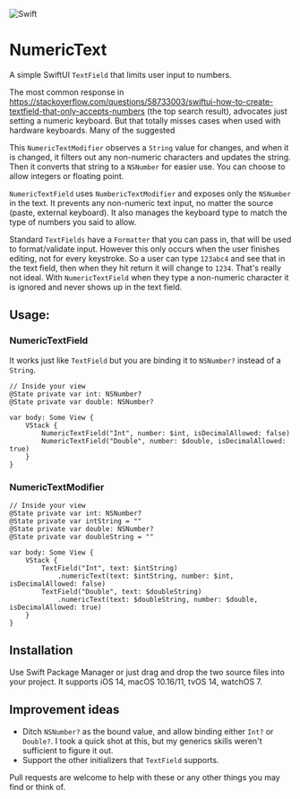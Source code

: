 ![Swift](https://github.com/amayers/NumericText/workflows/Swift/badge.svg)

# NumericText

A simple SwiftUI `TextField` that limits user input to numbers.

The most common response in https://stackoverflow.com/questions/58733003/swiftui-how-to-create-textfield-that-only-accepts-numbers (the top search result), advocates just setting a numeric keyboard. But that totally misses cases when used with hardware keyboards. Many of the suggested  

This `NumericTextModifier` observes a `String` value for changes, and when it is changed, it filters out any non-numeric characters and updates the string. Then it converts that string to a `NSNumber` for easier use. You can choose to allow integers or floating point. 

`NumericTextField` uses `NumbericTextModifier` and exposes only the `NSNumber` in the text. It prevents any non-numeric text input, no matter the source (paste, external keyboard). It also manages the keyboard type to match the type of numbers you said to allow.

Standard `TextFields` have a `Formatter` that you can pass in, that will be used to format/validate input. However this only occurs when the user finishes editing, not for every keystroke. So a user can type `123abc4` and see that in the text field, then when they hit return it will change to `1234`. That's really not ideal. With `NumericTextField` when they type a non-numeric character it is ignored and never shows up in the text field.


## Usage:

### NumericTextField

It works just like `TextField` but you are binding it to `NSNumber?` instead of a `String`.

```
// Inside your view
@State private var int: NSNumber?
@State private var double: NSNumber?

var body: Some View {
    VStack {
        NumericTextField("Int", number: $int, isDecimalAllowed: false)
        NumericTextField("Double", number: $double, isDecimalAllowed: true)
    }
}

```

### NumericTextModifier

```
// Inside your view
@State private var int: NSNumber?
@State private var intString = ""
@State private var double: NSNumber?
@State private var doubleString = ""

var body: Some View {
    VStack {
        TextField("Int", text: $intString)
            .numericText(text: $intString, number: $int, isDecimalAllowed: false)
        TextField("Double", text: $doubleString)
            .numericText(text: $doubleString, number: $double, isDecimalAllowed: true)
    }
}

```

## Installation

Use Swift Package Manager or just drag and drop the two source files into your project. It supports iOS 14, macOS 10.16/11, tvOS 14, watchOS 7.

## Improvement ideas
* Ditch `NSNumber?` as the bound value, and allow binding either `Int?` or `Double?`. I took a quick shot at this, but my generics skills weren't sufficient to figure it out.
* Support the other initializers that `TextField` supports.

Pull requests are welcome to help with these or any other things you may find or think of.
